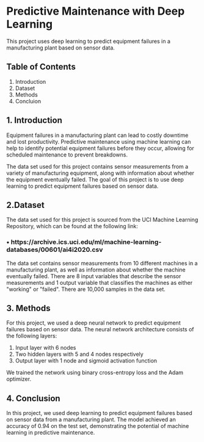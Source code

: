 # Predictive Maintenance with Deep Learning
This project uses deep learning to predict equipment failures in a manufacturing plant based on sensor data.

## <b>Table of Contents</b>
1. Introduction<br>
2. Dataset<br>
3. Methods<br>
4. Concluion


## <b>1. Introduction </b>
Equipment failures in a manufacturing plant can lead to costly downtime and lost productivity. Predictive maintenance using machine learning can help to identify potential equipment failures before they occur, allowing for scheduled maintenance to prevent breakdowns.

The data set used for this project contains sensor measurements from a variety of manufacturing equipment, along with information about whether the equipment eventually failed. The goal of this project is to use deep learning to predict equipment failures based on sensor data.

## <b> 2.Dataset </b>
 The data set used for this project is sourced from the UCI Machine Learning Repository, which can be found at the following link:

<h3>&#x2022; https://archive.ics.uci.edu/ml/machine-learning-databases/00601/ai4i2020.csv </h3>

The data set contains sensor measurements from 10 different machines in a manufacturing plant, as well as information about whether the machine eventually failed. There are 8 input variables that describe the sensor measurements and 1 output variable that classifies the machines as either "working" or "failed". There are 10,000 samples in the data set.

## <b>3. Methods </b>
For this project, we used a deep neural network to predict equipment failures based on sensor data. The neural network architecture consists of the following layers:

1. Input layer with 6 nodes
2. Two hidden layers with 5 and 4 nodes respectively
1. Output layer with 1 node and sigmoid activation function

We trained the network using binary cross-entropy loss and the Adam optimizer.

## <b> 4. Conclusion </b>
In this project, we used deep learning to predict equipment failures based on sensor data from a manufacturing plant. The model achieved an accuracy of 0.94 on the test set, demonstrating the potential of machine learning in predictive maintenance.

